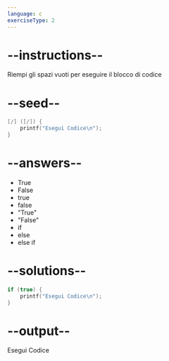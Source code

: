 ```yaml
---
language: c
exerciseType: 2
---
```


# --instructions--

Riempi gli spazi vuoti per eseguire il blocco di codice

# --seed--

```c
[/] ([/]) {
    printf("Esegui Codice\n");
}
```

# --answers--

- True
- False
- true
- false
- "True"
- "False"
- if
- else
- else if

# --solutions--

```c
if (true) {
    printf("Esegui Codice\n");
}
```

# --output--

Esegui Codice
